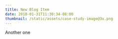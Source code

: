 ```yaml
---
title: New Blog Item
date: 2018-01-31T11:30:34-08:00
thumbnail: /static/assets/case-study-image@3x.png
---
```

Another one
